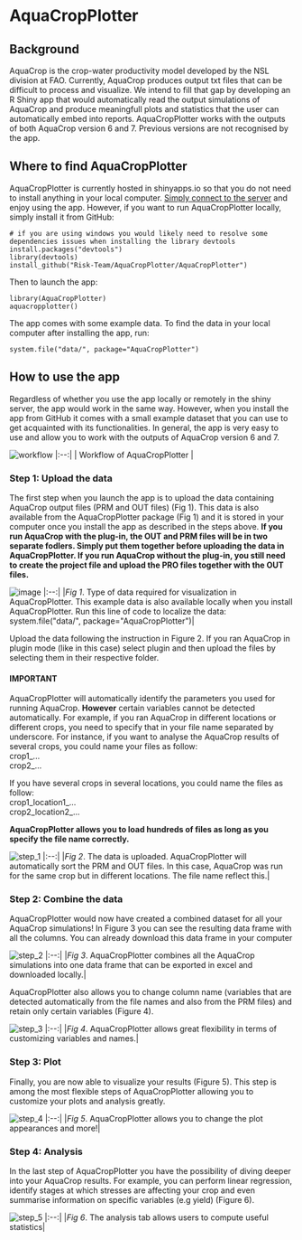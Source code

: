 # AquaCropPlotter

## Background
AquaCrop is the crop-water productivity model developed by the NSL division at FAO. Currently, AquaCrop produces output txt files that can be difficult to process and visualize. We intend to fill that gap by developing an R Shiny app that would automatically read the output simulations of AquaCrop and produce meaningfull plots and statistics that the user can automatically embed into reports. 
AquaCropPlotter works with the outputs of both AquaCrop version 6 and 7. Previous versions are not recognised by the app. 

## Where to find AquaCropPlotter

AquaCropPlotter is currently hosted in shinyapps.io so that you do not need to install anything in your local computer. [Simply connect to the server](https://tntps.shinyapps.io/aquacropplotter/) and enjoy using the app. However, if you want to run AquaCropPlotter locally, simply install it from GitHub:

```
# if you are using windows you would likely need to resolve some dependencies issues when installing the library devtools
install.packages("devtools")
library(devtools)
install_github("Risk-Team/AquaCropPlotter/AquaCropPlotter")
```
  
Then to launch the app:
  
```
library(AquaCropPlotter)
aquacropplotter()
```

The app comes with some example data. To find the data in your local computer after installing the app, run:

```
system.file("data/", package="AquaCropPlotter")

```
## How to use the app

Regardless of whether you use the app locally or remotely in the shiny server, the app would work in the same way. However, when you install the app from GitHub it comes with a small example dataset that you can use to get acquainted with its functionalities. In general, the app is very easy to use and allow you to work with the outputs of AquaCrop version 6 and 7. 

![workflow](https://user-images.githubusercontent.com/40058235/204907854-4cb0e6b5-6d20-4c73-8f71-5ead3dce22fc.png)
|:--:| 
| Workflow of AquaCropPlotter |

### Step 1: Upload the data

The first step when you launch the app is to upload the data containing AquaCrop output files (PRM and OUT files) (Fig 1). This data is also available from the AquaCropPlotter package (Fig 1) and it is stored in your computer once you install the app as described in the steps above. **If you run AquaCrop with the plug-in, the OUT and PRM files will be in two separate fodlers. Simply put them together before uploading the data in AquaCropPlotter. If you run AquaCrop without the plug-in, you still need to create the project file and upload the PRO files together with the OUT files.**

![image](https://user-images.githubusercontent.com/40058235/204923476-b684600c-dc9e-4d72-941a-488666447333.png)
|:--:| 
|*Fig 1*. Type of data required for visualization in AquaCropPlotter. This example data is also available locally when you install AquaCropPlotter. Run this line of code to localize the data: system.file("data/", package="AquaCropPlotter")|

Upload the data following the instruction in Figure 2. If you ran AquaCrop in plugin mode (like in this case) select plugin and then upload the files by selecting them in their respective folder. 

#### IMPORTANT

AquaCropPlotter will automatically identify the parameters you used for running AquaCrop. **However** certain variables cannot be detected automatically. For example, if you ran AquaCrop in different locations or different crops, you need to specify that in your file name separated by underscore. For instance, if you want to analyse the AquaCrop results of several crops, you could name your files as follow:  <br />
crop1_...  <br />
crop2_...  <br />

If you have several crops in several locations, you could name the files as follow:  <br />
crop1_location1_...  <br />
crop2_location2_...  <br />

**AquaCropPlotter allows you to load hundreds of files as long as you specify the file name correctly.**

![step_1](https://user-images.githubusercontent.com/40058235/204923509-d43c87ad-fe62-4cb3-a7ae-1f412b6bf286.png)
|:--:| 
|*Fig 2*. The data is uploaded. AquaCropPlotter will automatically sort the PRM and OUT files. In this case, AquaCrop was run for the same crop but in different locations. The file name reflect this.|

### Step 2: Combine the data

AquaCropPlotter would now have created a combined dataset for all your AquaCrop simulations! In Figure 3 you can see the resulting data frame with all the columns. You can already download this data frame in your computer

![step_2](https://user-images.githubusercontent.com/40058235/204923560-757a5ecf-f403-4680-879b-214ffdbb9515.png)
|:--:| 
|*Fig 3*. AquaCropPlotter combines all the AquaCrop simulations into one data frame that can be exported in excel and downloaded locally.|

AquaCropPlotter also allows you to change column name (variables that are detected automatically from the file names and also from the PRM files) and retain only certain variables (Figure 4). 

![step_3](https://user-images.githubusercontent.com/40058235/204923596-a4d2c93b-b8ea-4884-83ac-5a564e6881e1.png)
|:--:| 
|*Fig 4*. AquaCropPlotter allows great flexibility in terms of customizing variables and names.|


### Step 3: Plot

Finally, you are now able to visualize your results (Figure 5). This step is among the most flexible steps of AquaCropPlotter allowing you to customize your plots and analysis greatly. 

![step_4](https://user-images.githubusercontent.com/40058235/204923633-daefefe7-cd6f-4803-970c-0bad4b12f485.png)
|:--:| 
|*Fig 5*. AquaCropPlotter allows you to change the plot appearances and more!|

### Step 4: Analysis

In the last step of AquaCropPlotter you have the possibility of diving deeper into your AquaCrop results. For example, you can perform linear regression, identify stages at which stresses are affecting your crop and even summarise information on specific variables (e.g yield) (Figure 6). 

![step_5](https://user-images.githubusercontent.com/40058235/204923651-c8601f2d-c6b5-4deb-a68f-365bfca73ae3.png)
|:--:| 
|*Fig 6*. The analysis tab allows users to compute useful statistics|


